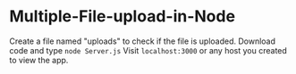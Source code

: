 Multiple-File-upload-in-Node
===================

Create a file named "uploads" to check if the file is uploaded.
Download code and type 
```node Server.js``` 
Visit ```localhost:3000``` or any host you created to view the app.



